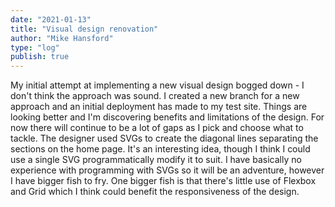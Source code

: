 ```yaml
---
date: "2021-01-13"
title: "Visual design renovation"
author: "Mike Hansford"
type: "log"
publish: true
---
```

My initial attempt at implementing a new visual design bogged down - I don't think the approach was sound. I created a new branch for a new approach and an initial deployment has made to my test site. Things are looking better and I'm discovering benefits and limitations of the design. For now there will continue to be a lot of gaps as I pick and choose what to tackle. The designer used SVGs to create the diagonal lines separating the sections on the home page. It's an interesting idea, though I think I could use a single SVG programmatically modify it to suit. I have basically no experience with programming with SVGs so it will be an adventure, however I have bigger fish to fry. One bigger fish is that there's little use of Flexbox and Grid which I think could benefit the responsiveness of the design.